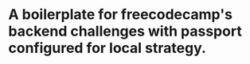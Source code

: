 # A boilerplate for freecodecamp's backend challenges with passport configured for local strategy.


